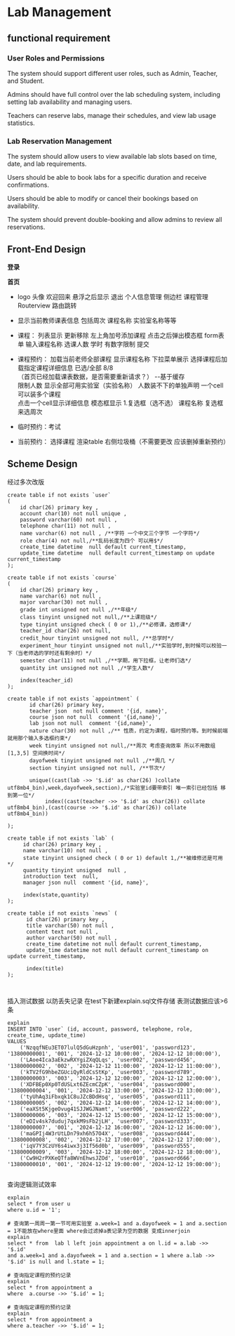 # Lab Management

## functional requirement
### User Roles and Permissions
The system should support different user roles, such as Admin, Teacher, and Student.  

Admins should have full control over the lab scheduling system, including setting lab availability and managing users.  

Teachers can reserve labs, manage their schedules, and view lab usage statistics.

###  Lab Reservation Management
The system should allow users to view available lab slots based on time, date, and lab requirements.

Users should be able to book labs for a specific duration and receive confirmations.

Users should be able to modify or cancel their bookings based on availability.

The system should prevent double-booking and allow admins to review all reservations.  

## Front-End Design

**登录**  

**首页**  

- logo 头像 欢迎回来 悬浮之后显示 退出 个人信息管理 侧边栏 课程管理 Routerview 路由跳转  

- 显示当前教师课表信息 包括周次 课程名称 实验室名称等等  

- 课程： 列表显示 更新移除 左上角加号添加课程 点击之后弹出模态框 form表单 输入课程名称 选课人数 学时 有数字限制 提交  

- 课程预约： 加载当前老师全部课程 显示课程名称 下拉菜单展示  选择课程后加载指定课程详细信息 已选/全部 8/8  
 （首页已经加载课表数据，是否需要重新请求？） --基于缓存   
  限制人数 显示全部可用实验室（实验名称） 人数装不下的单独声明 一个cell可以装多个课程   
  点击一个cell显示详细信息 模态框显示 1.复选框（选不选） 课程名称 复选框来选周次    
  

- 临时预约：考试
- 当前预约： 选择课程 渲染table 右侧垃圾桶（不需要更改 应该删掉重新预约）  



## Scheme Design

经过多次改版
~~~
create table if not exists `user`
(
    id char(26) primary key ,
    account char(10) not null unique ,
    password varchar(60) not null ,
    telephone char(11) not null ,
    name varchar(6) not null , /**字符 一个中文三个字节 一个字符*/
    role char(4) not null,/**乱码长度为四个 可以用$*/
    create_time datetime  null default current_timestamp,
    update_time datetime  null default current_timestamp on update current_timestamp
);

create table if not exists `course`
(
    id char(26) primary key ,
    name varchar(6) not null ,
    major varchar(30) not null ,
    grade int unsigned not null ,/**年级*/
    class tinyint unsigned not null,/**上课班级*/
    type tinyint unsigned check ( 0 or 1),/**必修课，选修课*/
    teacher_id char(26) not null,
    credit_hour tinyint unsigned not null, /**总学时*/
    experiment_hour tinyint unsigned not null,/**实验学时,到时候可以校验一下（当老师选的学时还有剩余时）*/
    semester char(11) not null ,/**学期，用下拉框，让老师们选*/
    quantity int unsigned not null ,/*学生人数*/

    index(teacher_id)
);

create table if not exists `appointment` (
       id char(26) primary key,
       teacher json  not null comment '{id, name}',
       course json not null  comment '{id,name}',
       lab json not null  comment '{id,name}',
       nature char(30) not null ,/** 性质，约定为课程，临时预约等。到时候前端就用那个输入多选框约束*/
       week tinyint unsigned not null,/**周次 考虑查询效率 所以不用数组[1,3,5] 空间换时间*/
       dayofweek tinyint unsigned not null ,/**周几 */
       section tinyint unsigned not null, /**节次*/

       unique((cast(lab ->> '$.id' as char(26) )collate utf8mb4_bin),week,dayofweek,section),/*实验室id要带索引 唯一索引已经包括 移到第一位*/
            index((cast(teacher ->> '$.id' as char(26)) collate utf8mb4_bin),(cast(course ->> '$.id' as char(26)) collate utf8mb4_bin))

);

create table if not exists `lab` (
     id char(26) primary key ,
     name varchar(10) not null ,
     state tinyint unsigned check ( 0 or 1) default 1,/**被维修还是可用*/
     quantity tinyint unsigned  null ,
     introduction text  null,
     manager json null  comment '{id, name}',

     index(state,quantity)
);

create table if not exists `news` (
      id char(26) primary key ,
      title varchar(50) not null ,
      content text not null ,
      author varchar(50) not null ,
      create_time datetime not null default current_timestamp,
      update_time datetime not null default current_timestamp on update current_timestamp,

      index(title)
);



~~~

插入测试数据 以防丢失记录 在test下新建explain.sql文件存储 表测试数据应该>6条
~~~
explain
INSERT INTO `user` (id, account, password, telephone, role, create_time, update_time)
VALUES
    ('NzqqfNEu3ET07lulQ5dGuHzpnh', 'user001', 'password123', '13800000001', '001', '2024-12-12 10:00:00', '2024-12-12 10:00:00'),
    ('LAoe4Ica3aEkzwRXYgiZXqQLqs', 'user002', 'password456', '13800000002', '002', '2024-12-12 11:00:00', '2024-12-12 11:00:00'),
    ('kTV2fG9hbeZGUciQyRldCsStKp', 'user003', 'password789', '13800000003', '003', '2024-12-12 12:00:00', '2024-12-12 12:00:00'),
    ('XDFBEp0Xp0TdUSLxt6ZEcmCZpK', 'user004', 'password000', '13800000004', '001', '2024-12-12 13:00:00', '2024-12-12 13:00:00'),
    ('tyUhAq3iFbxqk1C8uJZcBDdHsq', 'user005', 'password111', '13800000005', '002', '2024-12-12 14:00:00', '2024-12-12 14:00:00'),
    ('eaXSt5KjgeOvug41SJJWGJNamt', 'user006', 'password222', '13800000006', '003', '2024-12-12 15:00:00', '2024-12-12 15:00:00'),
    ('eDIv4sk7duduj7qxkM9sFb2jLH', 'user007', 'password333', '13800000007', '001', '2024-12-12 16:00:00', '2024-12-12 16:00:00'),
    ('maGPIj4W3rUtLDn79xh6h57O4X', 'user008', 'password444', '13800000008', '002', '2024-12-12 17:00:00', '2024-12-12 17:00:00'),
    ('iqV7Y3CzUY6s4iwx3j3If56d0b', 'user009', 'password555', '13800000009', '003', '2024-12-12 18:00:00', '2024-12-12 18:00:00'),
    ('Cw9H2rPXKeQTfa8WVnEhwsJZOd', 'user010', 'password666', '13800000010', '001', '2024-12-12 19:00:00', '2024-12-12 19:00:00');


~~~


查询逻辑测试效率
~~~
explain
select * from user u
where u.id = '1';

# 查询第一周周一第一节可用实验室 a.week=1 and a.dayofweek = 1 and a.section = 1不能放在where里面 where会过滤掉a表记录为空的数据 变成innerjoin
explain
select * from  lab l left join appointment a on l.id = a.lab ->> '$.id'
and a.week=1 and a.dayofweek = 1 and a.section = 1 where a.lab ->> '$.id' is null and l.state = 1;

# 查询指定课程的预约记录
explain
select * from appointment a
where  a.course ->> '$.id' = 1;

# 查询指定课程的预约记录
explain
select * from appointment a
where a.teacher ->> '$.id' = 1;

~~~

~~~

~~~